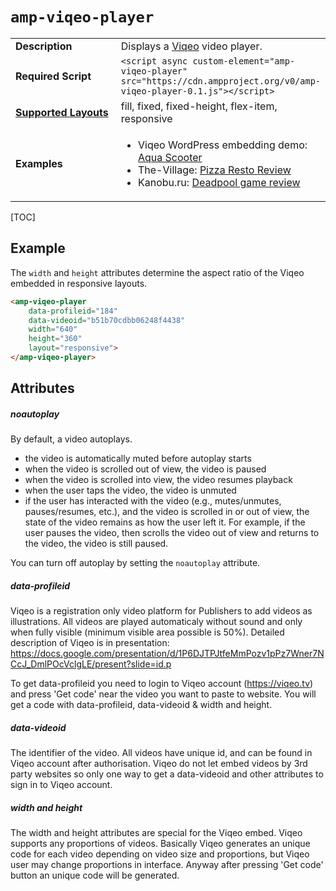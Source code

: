 <!---
Copyright 2018 The AMP HTML Authors. All Rights Reserved.

Licensed under the Apache License, Version 2.0 (the "License");
you may not use this file except in compliance with the License.
You may obtain a copy of the License at

      http://www.apache.org/licenses/LICENSE-2.0

Unless required by applicable law or agreed to in writing, software
distributed under the License is distributed on an "AS-IS" BASIS,
WITHOUT WARRANTIES OR CONDITIONS OF ANY KIND, either express or implied.
See the License for the specific language governing permissions and
limitations under the License.
-->

# <a name="amp-viqeo-player"></a> `amp-viqeo-player`

<table>
  <tr>
    <td width="40%"><strong>Description</strong></td>
    <td>Displays a <a href="https://viqeo.tv/">Viqeo</a> video player.</td>
  </tr>
  <tr>
    <td width="40%"><strong>Required Script</strong></td>
    <td><code>&lt;script async custom-element="amp-viqeo-player" src="https://cdn.ampproject.org/v0/amp-viqeo-player-0.1.js">&lt;/script></code></td>
  </tr>
  <tr>
    <td class="col-fourty"><strong><a href="https://www.ampproject.org/docs/guides/responsive/control_layout.html">Supported Layouts</a></strong></td>
    <td>fill, fixed, fixed-height, flex-item, responsive</td>
  </tr>
  <tr>
    <td class="col-fourty"><strong>Examples</strong></td>
    <td>
    <ul>
    <li>Viqeo WordPress embedding demo: <a href="http://demo.viqeo.tv/2018/04/04/%D0%BF%D0%BE%D0%B4%D0%B2%D0%BE%D0%B4%D0%BD%D1%8B%D0%B9-%D1%81%D0%BA%D1%83%D1%82%D0%B5%D1%80-%D0%B4%D0%BB%D1%8F-%D0%B4%D0%B0%D0%B9%D0%B2%D0%B8%D0%BD%D0%B3%D0%B0-%D0%BA%D0%BE%D1%82%D0%BE%D1%80%D1%8B-2/">Aqua Scooter</a></li>
    <li>The-Village: <a href="https://www.the-village.ru/village/food/place/316257-mesto">Pizza Resto Review</a></li>
    <li>Kanobu.ru: <a href="https://kanobu.ru/reviews/retsenziya-na-deadpool-372034/">Deadpool game review</a></li>
    </ul>
    </td>
  </tr>
</table>

[TOC]

## Example

The `width` and `height` attributes determine the aspect ratio of the Viqeo embedded in responsive layouts.

```html
<amp-viqeo-player
    data-profileid="184"
    data-videoid="b51b70cdbb06248f4438"
    width="640"
    height="360"
    layout="responsive">
</amp-viqeo-player>
```

## Attributes

##### noautoplay

By default, a video autoplays.
* the video is automatically muted before autoplay starts
* when the video is scrolled out of view, the video is paused
* when the video is scrolled into view, the video resumes playback
* when the user taps the video, the video is unmuted
* if the user has interacted with the video (e.g., mutes/unmutes, pauses/resumes, etc.), and the video is scrolled in or out of view, the state of the video remains as how the user left it.  For example, if the user pauses the video, then scrolls the video out of view and returns to the video, the video is still paused.

You can turn off autoplay by setting the  `noautoplay` attribute.

##### data-profileid

Viqeo is a registration only video platform for Publishers to add videos as illustrations. All videos are played automaticaly without sound and only when fully visible (minimum visible area possible is 50%).
Detailed description of Viqeo is in presentation: https://docs.google.com/presentation/d/1P6DJTPJtfeMmPozv1pPz7Wner7NCcJ_DmlPOcVclgLE/present?slide=id.p

To get data-profileid you need to login to Viqeo account (https://viqeo.tv) and press 'Get code' near the video you want to paste to website. You will get a code with data-profileid, data-videoid & width and height.

##### data-videoid

The identifier of the video. All videos have unique id, and can be found in Viqeo account after authorisation. Viqeo do not let embed videos by 3rd party websites so only one way to get a data-videoid and other attributes to sign in to Viqeo account.

##### width and height

The width and height attributes are special for the Viqeo embed. Viqeo supports any proportions of videos. Basically Viqeo generates an unique code for each video depending on video size and proportions, but Viqeo user may change proportions in interface. Anyway after pressing 'Get code' button an unique code will be generated.

